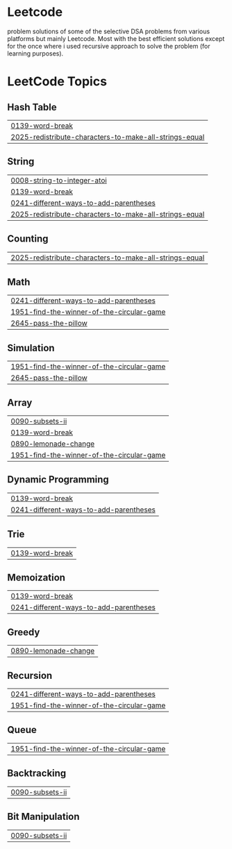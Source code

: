 # Leetcode
problem solutions of some of the selective DSA problems from various platforms but mainly Leetcode.
Most with the best efficient solutions except for the once where i used recursive approach to solve the problem (for learning purposes).

<!---LeetCode Topics Start-->
# LeetCode Topics
## Hash Table
|  |
| ------- |
| [0139-word-break](https://github.com/shark-lamp/Leetcode/tree/master/0139-word-break) |
| [2025-redistribute-characters-to-make-all-strings-equal](https://github.com/shark-lamp/Leetcode/tree/master/2025-redistribute-characters-to-make-all-strings-equal) |
## String
|  |
| ------- |
| [0008-string-to-integer-atoi](https://github.com/shark-lamp/Leetcode/tree/master/0008-string-to-integer-atoi) |
| [0139-word-break](https://github.com/shark-lamp/Leetcode/tree/master/0139-word-break) |
| [0241-different-ways-to-add-parentheses](https://github.com/shark-lamp/Leetcode/tree/master/0241-different-ways-to-add-parentheses) |
| [2025-redistribute-characters-to-make-all-strings-equal](https://github.com/shark-lamp/Leetcode/tree/master/2025-redistribute-characters-to-make-all-strings-equal) |
## Counting
|  |
| ------- |
| [2025-redistribute-characters-to-make-all-strings-equal](https://github.com/shark-lamp/Leetcode/tree/master/2025-redistribute-characters-to-make-all-strings-equal) |
## Math
|  |
| ------- |
| [0241-different-ways-to-add-parentheses](https://github.com/shark-lamp/Leetcode/tree/master/0241-different-ways-to-add-parentheses) |
| [1951-find-the-winner-of-the-circular-game](https://github.com/shark-lamp/Leetcode/tree/master/1951-find-the-winner-of-the-circular-game) |
| [2645-pass-the-pillow](https://github.com/shark-lamp/Leetcode/tree/master/2645-pass-the-pillow) |
## Simulation
|  |
| ------- |
| [1951-find-the-winner-of-the-circular-game](https://github.com/shark-lamp/Leetcode/tree/master/1951-find-the-winner-of-the-circular-game) |
| [2645-pass-the-pillow](https://github.com/shark-lamp/Leetcode/tree/master/2645-pass-the-pillow) |
## Array
|  |
| ------- |
| [0090-subsets-ii](https://github.com/shark-lamp/Leetcode/tree/master/0090-subsets-ii) |
| [0139-word-break](https://github.com/shark-lamp/Leetcode/tree/master/0139-word-break) |
| [0890-lemonade-change](https://github.com/shark-lamp/Leetcode/tree/master/0890-lemonade-change) |
| [1951-find-the-winner-of-the-circular-game](https://github.com/shark-lamp/Leetcode/tree/master/1951-find-the-winner-of-the-circular-game) |
## Dynamic Programming
|  |
| ------- |
| [0139-word-break](https://github.com/shark-lamp/Leetcode/tree/master/0139-word-break) |
| [0241-different-ways-to-add-parentheses](https://github.com/shark-lamp/Leetcode/tree/master/0241-different-ways-to-add-parentheses) |
## Trie
|  |
| ------- |
| [0139-word-break](https://github.com/shark-lamp/Leetcode/tree/master/0139-word-break) |
## Memoization
|  |
| ------- |
| [0139-word-break](https://github.com/shark-lamp/Leetcode/tree/master/0139-word-break) |
| [0241-different-ways-to-add-parentheses](https://github.com/shark-lamp/Leetcode/tree/master/0241-different-ways-to-add-parentheses) |
## Greedy
|  |
| ------- |
| [0890-lemonade-change](https://github.com/shark-lamp/Leetcode/tree/master/0890-lemonade-change) |
## Recursion
|  |
| ------- |
| [0241-different-ways-to-add-parentheses](https://github.com/shark-lamp/Leetcode/tree/master/0241-different-ways-to-add-parentheses) |
| [1951-find-the-winner-of-the-circular-game](https://github.com/shark-lamp/Leetcode/tree/master/1951-find-the-winner-of-the-circular-game) |
## Queue
|  |
| ------- |
| [1951-find-the-winner-of-the-circular-game](https://github.com/shark-lamp/Leetcode/tree/master/1951-find-the-winner-of-the-circular-game) |
## Backtracking
|  |
| ------- |
| [0090-subsets-ii](https://github.com/shark-lamp/Leetcode/tree/master/0090-subsets-ii) |
## Bit Manipulation
|  |
| ------- |
| [0090-subsets-ii](https://github.com/shark-lamp/Leetcode/tree/master/0090-subsets-ii) |
<!---LeetCode Topics End-->